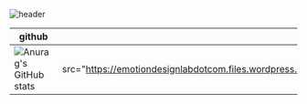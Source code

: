 
![header](https://capsule-render.vercel.app/api?type=Cylinder&color=0:E040FB,100:2FE4ED&height=170&section=header&text=YoungJo&fontSize=50&fontColor=FFFFFF)

|github| ● eDesignLAB|
|-----|----:|
|![Anurag's GitHub stats](https://github-readme-stats.vercel.app/api?username=YoungJo-YOO&show_icons=true&theme=radical)|![https://emotiondesignlab.com/](img src="https://emotiondesignlabdotcom.files.wordpress.com/2015/11/edesign_logo_final_last_2.jpg?w=244")|

 


